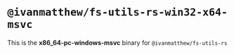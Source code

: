 # `@ivanmatthew/fs-utils-rs-win32-x64-msvc`

This is the **x86_64-pc-windows-msvc** binary for `@ivanmatthew/fs-utils-rs`
